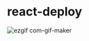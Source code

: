 # react-deploy

![ezgif com-gif-maker](https://user-images.githubusercontent.com/105044705/200663677-ea6cacf0-4511-4669-a465-d10ec1c26e06.gif)

